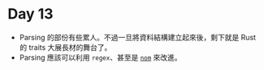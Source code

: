 # Day 13

- Parsing 的部份有些累人。不過一旦將資料結構建立起來後，剩下就是 Rust 的 traits 大展長材的舞台了。
- Parsing 應該可以利用 `regex`、甚至是 [`nom`](https://crates.io/crates/nom) 來改進。
